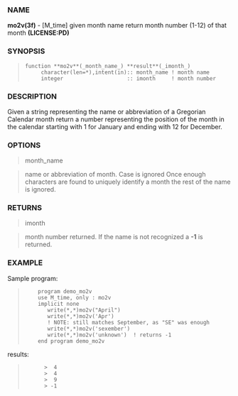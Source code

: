 ### NAME

**mo2v(3f)** \- [M_time] given month name return month number (1-12) of that month **(LICENSE:PD)**

### SYNOPSIS

>
>     function **mo2v**(_month_name_) **result**(_imonth_)
>          character(len=*),intent(in):: month_name ! month name
>          integer                    :: imonth     ! month number

### DESCRIPTION

Given a string representing the name or abbreviation of a Gregorian Calendar
month return a number representing the position of the month in the calendar
starting with 1 for January and ending with 12 for December.

### OPTIONS

> month_name

> name or abbreviation of month. Case is ignored Once enough characters are
found to uniquely identify a month the rest of the name is ignored.

### RETURNS

> imonth

> month number returned. If the name is not recognized a **-1** is returned.

### EXAMPLE

Sample program:

>         program demo_mo2v
>         use M_time, only : mo2v
>         implicit none
>            write(*,*)mo2v("April")
>            write(*,*)mo2v('Apr')
>            ! NOTE: still matches September, as "SE" was enough
>            write(*,*)mo2v('sexember')
>            write(*,*)mo2v('unknown')  ! returns -1
>         end program demo_mo2v

results:

>           >  4
>           >  4
>           >  9
>           > -1
